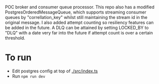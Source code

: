 POC broker and consumer queue processor.  This repo also has a modified PostgresOrderedMessageQueue, which supports streaming consumer queues by "correllation_key" whilst still maintaining the stream id in the original message.  I also added attempt counting so resiliency features can be added in the future.  A DLQ can be attained by setting LOCKED_BY to "DLQ" with a date very far into the future if attempt count is over a certain threshold.

# To run
- Edit postgres config at top of [./src/index.ts](https://github.com/TomKaltz/ConsumerQueueExp/blob/main/src/index.ts)
- Run ```npm run dev```

